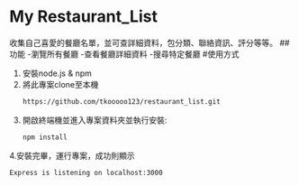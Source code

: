# My Restaurant_List
收集自己喜愛的餐廳名單，並可查詳細資料，包分類、聯絡資訊、評分等等。
##功能
-瀏覽所有餐廳
-查看餐廳詳細資料
-搜尋特定餐廳
#使用方式
1. 安裝node.js & npm
2. 將此專案clone至本機
   ```Bash
   https://github.com/tkooooo123/restaurant_list.git
   ```
3. 開啟終端機並進入專案資料夾並執行安裝:
   ```Bash
   npm install
   ```
4.安裝完畢，運行專案，成功則顯示
  ```Bash
  Express is listening on localhost:3000

  ```
  
